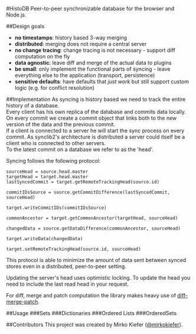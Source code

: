 #HistoDB
Peer-to-peer synchronizable database for the browser and Node.js.

##Design goals
- **no timestamps**: history based 3-way merging
- **distributed**: merging does not require a central server
- **no change tracing**: change tracing is not necessary - support diff computation on the fly
- **data agnostic**: leave diff and merge of the actual data to plugins
- **be small**: only implement the functional parts of syncing - leave everything else to the application (transport, persistence)
- **sensitive defaults**: have defaults that *just work* but still support custom logic (e.g. for conflict resolution)

##Implementation
As syncing is history based we need to track the entire history of a database.  
Every client has his own replica of the database and commits data locally.  
On every commit we create a commit object that links both to the new version of the data and the previous commit.  
If a client is connected to a server he will start the sync process on every commit. As synclib2's architecture is distributed a server could itself be a client who is connected to other servers.  
To the latest commit on a database we refer to as the 'head'.

Syncing follows the following protocol:

```
sourceHead = source.head.master
targetHead = target.head.master
lastSyncedCommit = target.getRemoteTrackingHead(source.id)

commitIDsSource = source.getCommitDifference(lastSyncedCommit, sourceHead)

target.writeCommitIDs(commitIDsSource)

commonAncestor = target.getCommonAncestor(targetHead, sourceHead)

changedData = source.getDataDifference(commonAncestor, sourceHead)

target.writeData(changedData)

target.setRemoteTrackingHead(source.id, sourceHead)
```

This protocol is able to minimize the amount of data sent between synced stores even in a distributed, peer-to-peer setting.

Updating the server's head uses optimistic locking. To update the head you need to include the last read head in your request.

For diff, merge and patch computation the library makes heavy use of [diff-merge-patch](https://github.com/mirkok/diff-merge-patch).

##Usage
###Sets
###Dictionaries
###Ordered Lists
###OrderedSets

##Contributors
This project was created by Mirko Kiefer ([@mirkokiefer](https://github.com/mirkokiefer)).
